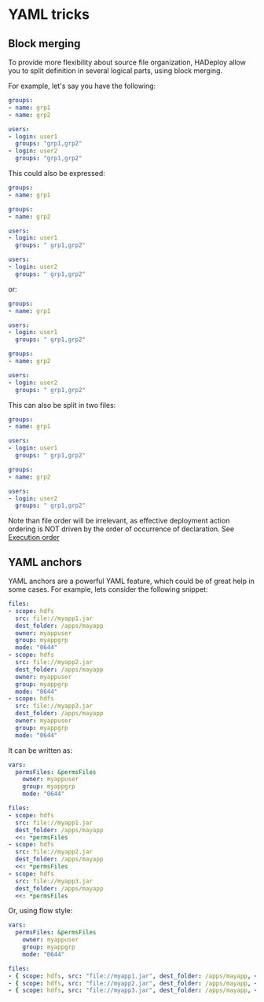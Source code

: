 # YAML tricks

## Block merging

To provide more flexibility about source file organization, HADeploy allow you to split definition in several logical parts, using block merging.

For example, let's say you have the following:
```yaml
groups:
- name: grp1
- name: grp2

users: 
- login: user1
  groups: "grp1,grp2"
- login: user2
  groups: "grp1,grp2"
```

This could also be expressed:
```yaml
groups:
- name: grp1

groups:
- name: grp2

users: 
- login: user1
  groups: " grp1,grp2"

users:
- login: user2
  groups: " grp1,grp2"
```
or:
```yaml
groups:
- name: grp1

users: 
- login: user1
  groups: " grp1,grp2"

groups:
- name: grp2

users:
- login: user2
  groups: " grp1,grp2"
```
This can also be split in two files:
```yaml
groups:
- name: grp1

users: 
- login: user1
  groups: " grp1,grp2"
```

```yaml
groups:
- name: grp2

users:
- login: user2
  groups: " grp1,grp2"
```

Note than file order will be irrelevant, as effective deployment action ordering is NOT driven by the order of occurrence of declaration. See [Execution order](execution_order.md)

## YAML anchors

YAML anchors are a powerful YAML feature, which could be of great help in some cases.
For example, lets consider the following snippet:

```yaml
files:
- scope: hdfs
  src: file://myapp1.jar
  dest_folder: /apps/mayapp
  owner: myappuser
  group: myappgrp
  mode: "0644"
- scope: hdfs
  src: file://myapp2.jar
  dest_folder: /apps/mayapp
  owner: myappuser
  group: myappgrp
  mode: "0644"
- scope: hdfs
  src: file://myapp3.jar
  dest_folder: /apps/mayapp
  owner: myappuser
  group: myappgrp
  mode: "0644"
```
It can be written as:
```yaml
vars: 
  permsFiles: &permsFiles
    owner: myappuser
    group: myappgrp
    mode: "0644"

files:
- scope: hdfs
  src: file://myapp1.jar
  dest_folder: /apps/mayapp
  <<: *permsFiles
- scope: hdfs
  src: file://myapp2.jar
  dest_folder: /apps/mayapp
  <<: *permsFiles
- scope: hdfs
  src: file://myapp3.jar
  dest_folder: /apps/mayapp
  <<: *permsFiles
```
Or, using flow style:
```yaml
vars: 
  permsFiles: &permsFiles
    owner: myappuser
    group: myappgrp
    mode: "0644"

files:
- { scope: hdfs, src: "file://myapp1.jar", dest_folder: /apps/mayapp, <<: *permsFiles }
- { scope: hdfs, src: "file://myapp2.jar", dest_folder: /apps/mayapp, <<: *permsFiles }
- { scope: hdfs, src: "file://myapp3.jar", dest_folder: /apps/mayapp, <<: *permsFiles }
```

